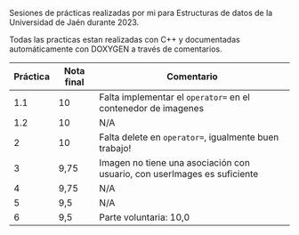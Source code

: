Sesiones de prácticas realizadas por mi para Estructuras de datos de la Universidad de Jaén durante 2023. 

Todas las practicas estan realizadas con C++ y documentadas automáticamente con DOXYGEN a través de comentarios.

|Práctica|Nota final|Comentario|
|--|--|--|
|1.1|	10 | Falta implementar el ``operator=`` en el contenedor de imagenes |
|1.2|	10 | N/A |
|2| 	10 | Falta delete en ``operator=``, igualmente buen trabajo! |
|3| 	9,75 | Imagen no tiene una asociación con usuario, con userImages es suficiente |
|4| 	9,75 | N/A |
|5|	9,5  | N/A |
|6|	9,5  | Parte voluntaria: 10,0 |